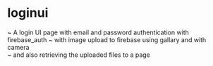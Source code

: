 # loginui

~ A login UI page with email and password authentication with firebase_auth
~ with image upload to firebase using gallary and with camera  
~ and also retrieving the uploaded files to a page  
